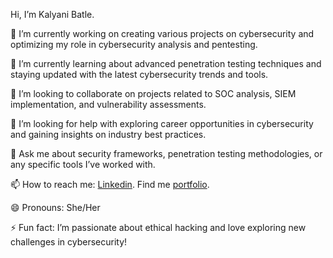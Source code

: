 Hi, I’m Kalyani Batle.


🔭 I’m currently working on creating various projects on cybersecurity and optimizing my role in cybersecurity analysis and pentesting.

🌱 I’m currently learning about advanced penetration testing techniques and staying updated with the latest cybersecurity trends and tools.

👯 I’m looking to collaborate on projects related to SOC analysis, SIEM implementation, and vulnerability assessments.

🤔 I’m looking for help with exploring career opportunities in cybersecurity and gaining insights on industry best practices.

💬 Ask me about security frameworks, penetration testing methodologies, or any specific tools I’ve worked with.

📫 How to reach me: [Linkedin]( https://www.linkedin.com/in/kalyanibatle/).
Find me [portfolio](https://github.com/highfunctioning/github.io). 

😄 Pronouns: She/Her

⚡ Fun fact: I’m passionate about ethical hacking and love exploring new challenges in cybersecurity!
